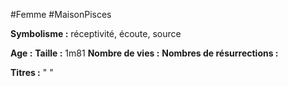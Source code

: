 #Femme #MaisonPisces

**Symbolisme :** réceptivité, écoute, source

**Age :**
**Taille :** 1m81
**Nombre de vies :**
**Nombres de résurrections :**

**Titres :** 
"
"

